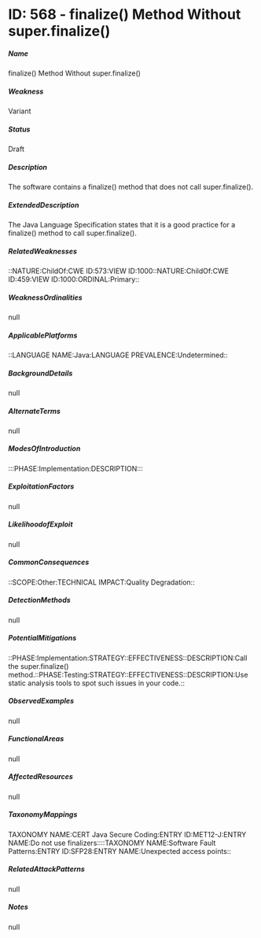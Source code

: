 # ID: 568 - finalize() Method Without super.finalize()
<h5>Name</h5>finalize() Method Without super.finalize()
<h5>Weakness</h5>Variant
<h5>Status</h5>Draft
<h5>Description</h5>The software contains a finalize() method that does not call super.finalize().
<h5>ExtendedDescription</h5>The Java Language Specification states that it is a good practice for a finalize() method to call super.finalize().
<h5>RelatedWeaknesses</h5>::NATURE:ChildOf:CWE ID:573:VIEW ID:1000::NATURE:ChildOf:CWE ID:459:VIEW ID:1000:ORDINAL:Primary::
<h5>WeaknessOrdinalities</h5>null
<h5>ApplicablePlatforms</h5>::LANGUAGE NAME:Java:LANGUAGE PREVALENCE:Undetermined::
<h5>BackgroundDetails</h5>null
<h5>AlternateTerms</h5>null
<h5>ModesOfIntroduction</h5>:::PHASE:Implementation:DESCRIPTION:::
<h5>ExploitationFactors</h5>null
<h5>LikelihoodofExploit</h5>null
<h5>CommonConsequences</h5>::SCOPE:Other:TECHNICAL IMPACT:Quality Degradation::
<h5>DetectionMethods</h5>null
<h5>PotentialMitigations</h5>::PHASE:Implementation:STRATEGY::EFFECTIVENESS::DESCRIPTION:Call the super.finalize() method.::PHASE:Testing:STRATEGY::EFFECTIVENESS::DESCRIPTION:Use static analysis tools to spot such issues in your code.::
<h5>ObservedExamples</h5>null
<h5>FunctionalAreas</h5>null
<h5>AffectedResources</h5>null
<h5>TaxonomyMappings</h5>TAXONOMY NAME:CERT Java Secure Coding:ENTRY ID:MET12-J:ENTRY NAME:Do not use finalizers::::TAXONOMY NAME:Software Fault Patterns:ENTRY ID:SFP28:ENTRY NAME:Unexpected access points::
<h5>RelatedAttackPatterns</h5>null
<h5>Notes</h5>null

